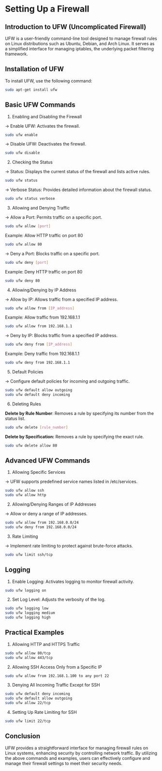 # Setting Up a Firewall

## Introduction to UFW (Uncomplicated Firewall)
 
UFW is a user-friendly command-line tool designed to manage firewall rules on Linux distributions such as Ubuntu, Debian, and Arch Linux. It serves as a simplified interface for managing iptables, the underlying packet filtering framework.

## Installation of UFW

To install UFW, use the following command:

```bash
sudo apt-get install ufw
```

## Basic UFW Commands

1. Enabling and Disabling the Firewall

-> Enable UFW: Activates the firewall.

```bash
sudo ufw enable
```

-> Disable UFW: Deactivates the firewall.

```bash
sudo ufw disable
```

2. Checking the Status

-> Status: Displays the current status of the firewall and lists active rules.

```bash
sudo ufw status
```

-> Verbose Status: Provides detailed information about the firewall status.

```bash
sudo ufw status verbose
```

3. Allowing and Denying Traffic

-> Allow a Port: Permits traffic on a specific port.

```bash
sudo ufw allow [port]
```

Example: Allow HTTP traffic on port 80

```bash
sudo ufw allow 80
```

-> Deny a Port: Blocks traffic on a specific port.

```bash
sudo ufw deny [port]
```

Example: Deny HTTP traffic on port 80

```bash
sudo ufw deny 80
```

4. Allowing/Denying by IP Address

-> Allow by IP: Allows traffic from a specified IP address.

```bash
sudo ufw allow from [IP_address]
```

Example: Allow traffic from 192.168.1.1

```bash
sudo ufw allow from 192.168.1.1
```

-> Deny by IP: Blocks traffic from a specified IP address.

```bash
sudo ufw deny from [IP_address]
```

Example: Deny traffic from 192.168.1.1

```bash
sudo ufw deny from 192.168.1.1
```

5. Default Policies

-> Configure default policies for incoming and outgoing traffic.

```bash
sudo ufw default allow outgoing
sudo ufw default deny incoming
```

6. Deleting Rules

**Delete by Rule Number**: Removes a rule by specifying its number from the status list.

```bash
sudo ufw delete [rule_number]
```

**Delete by Specification:** Removes a rule by specifying the exact rule.

```bash
sudo ufw delete allow 80
```

## Advanced UFW Commands

1. Allowing Specific Services

-> UFW supports predefined service names listed in /etc/services.

```bash
sudo ufw allow ssh
sudo ufw allow http
```

2. Allowing/Denying Ranges of IP Addresses

-> Allow or deny a range of IP addresses.

```bash
sudo ufw allow from 192.168.0.0/24
sudo ufw deny from 192.168.0.0/24
```

3. Rate Limiting

-> Implement rate limiting to protect against brute-force attacks.

```bash
sudo ufw limit ssh/tcp
```

## Logging

1. Enable Logging: Activates logging to monitor firewall activity.

```bash
sudo ufw logging on
```

2. Set Log Level: Adjusts the verbosity of the log.

```bash
sudo ufw logging low
sudo ufw logging medium
sudo ufw logging high
```

## Practical Examples

1. Allowing HTTP and HTTPS Traffic

```bash
sudo ufw allow 80/tcp
sudo ufw allow 443/tcp
```

2. Allowing SSH Access Only from a Specific IP

```bash
sudo ufw allow from 192.168.1.100 to any port 22
```

3. Denying All Incoming Traffic Except for SSH

```bash
sudo ufw default deny incoming
sudo ufw default allow outgoing
sudo ufw allow 22/tcp
```

4. Setting Up Rate Limiting for SSH

```bash
sudo ufw limit 22/tcp
```

## Conclusion

UFW provides a straightforward interface for managing firewall rules on Linux systems, enhancing security by controlling network traffic. By utilizing the above commands and examples, users can effectively configure and manage their firewall settings to meet their security needs.
